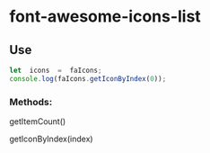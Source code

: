 # font-awesome-icons-list

## Use
```javascript
let  icons  =  faIcons;
console.log(faIcons.getIconByIndex(0));
```

### Methods:
getItemCount()

getIconByIndex(index)
